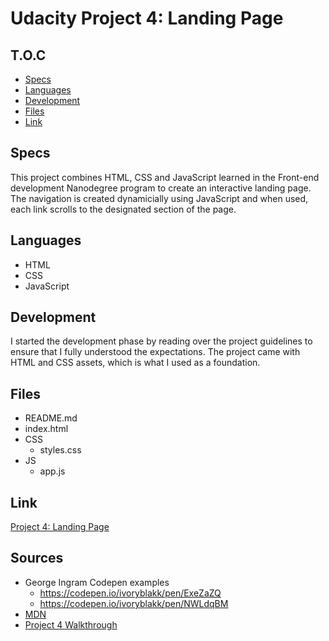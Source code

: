 # Udacity Project 4: Landing Page

## T.O.C
- [Specs](#specs)
- [Languages](#languages)
- [Development](#development)
- [Files](#files)
- [Link](#link)

## Specs
This project combines HTML, CSS and JavaScript learned in the Front-end development Nanodegree program to create an interactive landing page. The navigation is created dynamicially using JavaScript and when used, each link scrolls to the designated section of the page. 

## Languages
- HTML
- CSS
- JavaScript

## Development
I started the development phase by reading over the project guidelines to ensure that I fully understood the expectations. The project came with HTML and CSS assets, which is what I used as a foundation.

## Files
- README.md
- index.html
- CSS
  - styles.css
- JS
  - app.js
  
## Link
[Project 4: Landing Page](https://landing.corneliusjones.com)

## Sources
- George Ingram Codepen examples
  - https://codepen.io/ivoryblakk/pen/ExeZaZQ
  - https://codepen.io/ivoryblakk/pen/NWLdqBM
- [MDN](https://developer.mozilla.org/en-US/docs/Web/javascript)
- [Project 4 Walkthrough](https://drive.google.com/file/d/1cEunSFtVIR_lgoKC3N4NNNBh7opQI3Ia/view?usp=share_link)
